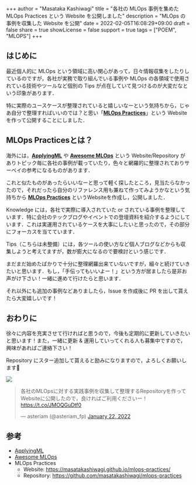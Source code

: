 +++
author = "Masataka Kashiwagi"
title = "各社の MLOps 事例を集めた MLOps Practices という Website を公開しました"
description = "MLOps の事例を収集した Website を公開"
date = 2022-02-05T16:08:29+09:00
draft = false
share = true
showLicense = false
support = true
tags = ["POEM", "MLOPS"]
+++

## はじめに

最近個人的に MLOps という領域に高い関心があって，日々情報収集をしたりしているのですが，各社が実務で取り組んでいる事例や MLOps の各領域で使用されている技術やツールなど個別の Tips が点在していて見つけるのが大変だなという印象があります．

特に実際のユースケースが整理されていると嬉しいなーという気持ちから，じゃあ自分で整理すればいいのでは？と思い「<span class="marker_yellow">**[MLOps Practices](https://masatakashiwagi.github.io/mlops-practices/)**</span>」という Website を作って公開することにしました．

## MLOps Practicesとは？

海外には，**[ApplyingML](https://applyingml.com/)** や **[Awesome MLOps](https://github.com/visenger/awesome-mlops)** という Website/Repository がありトピック毎に各社の事例が載っていたり，色々と網羅的に整理されておりサーベイの参考になるものがあります．

これと似たものがあったらいいなーと思って軽く探したところ，見当たらなかったので，それだったら自分のリファレンス用も兼ねて作ってみようかなという気持ちから **[MLOps Practices](https://masatakashiwagi.github.io/mlops-practices/)** というWebsiteを作成し，公開しました．

Knowledge には，各社で実際に導入されていた or されている事例を整理しています．特に会社のテックブログやイベントでの登壇資料を紹介するようにしています．これは実運用されているケースを大事にしたいと思ったので，その部分にフォーカスを当てています．

Tips（こちらは未整備）には，各ツールの使い方など個人ブログなどからも収集しようと考えてますが，数が膨大になるので要検討という感じです．

まだまだ始めたばかりで十分に整理網羅出来ていないですが，細々と続けていきたいと思います．もし，「手伝ってもいいよー！」という方が居ましたら是非お声がけ下さい！一緒に進めて行けたらと思います．

それ以外にも追加の事例などありましたら，Issue を作成後に PR を出して貰えたら大変嬉しいです！

## おわりに

徐々に内容を充実させて行ければと思うので，今後も定期的に更新していきたいと思います！また，一緒に更新 & 運用していってくれる人も募集中ですので，興味があればご連絡下さい！

Repository にスター追加して貰えると励みになりますので，よろしくお願いします&#x1f647;

<a href="https://github.com/masatakashiwagi/mlops-practices"><img src="https://gh-card.dev/repos/masatakashiwagi/mlops-practices.svg?fullname="></a>

<blockquote class="twitter-tweet"><p lang="ja" dir="ltr">各社のMLOpsに対する実践事例を収集して整理するRepositoryを作ってWebsiteに公開したので，良ければご利用くださいー！<a href="https://t.co/JMOQGuDtf0">https://t.co/JMOQGuDtf0</a></p>&mdash; asteriam (@asteriam_fp) <a href="https://twitter.com/asteriam_fp/status/1484892084012449795?ref_src=twsrc%5Etfw">January 22, 2022</a></blockquote> <script async src="https://platform.twitter.com/widgets.js" charset="utf-8"></script>

## 参考

- [ApplyingML](https://applyingml.com/)
- [Awesome MLOps](https://github.com/visenger/awesome-mlops)
- MLOps Practices
  - Website: https://masatakashiwagi.github.io/mlops-practices/
  - Repository: https://github.com/masatakashiwagi/mlops-practices
